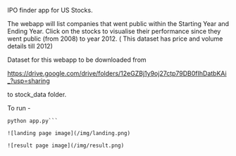 IPO finder app for US Stocks.

The webapp will list companies that went public within the Starting Year and Ending Year.
Click on the stocks to visualise their performance since they went public (from 2008) to year 2012. ( This dataset has price and volume details till 2012)

Dataset for this webapp to be downloaded from 

https://drive.google.com/drive/folders/12eGZBj1y9oj27ctp79DB0fIhDatbKAi_?usp=sharing

to stock_data folder.

To run -

```
python app.py```

![landing page image](/img/landing.png)

![result page image](/img/result.png)